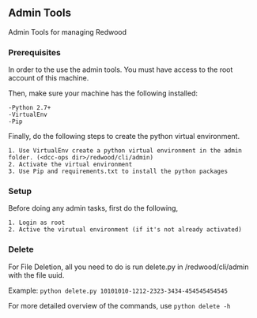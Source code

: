 ## Admin Tools
Admin Tools for managing Redwood

### Prerequisites
In order to the use the admin tools. You must have access to the root account of this machine. 

Then, make sure your machine has the following installed:
    
    -Python 2.7+
    -VirtualEnv
    -Pip

Finally, do the following steps to create the python virtual environment.
    
    1. Use VirtualEnv create a python virtual environment in the admin folder. (<dcc-ops dir>/redwood/cli/admin)
    2. Activate the virtual environment
    3. Use Pip and requirements.txt to install the python packages
    
### Setup
Before doing any admin tasks, first do the following,
    
    1. Login as root
    2. Active the virutual environment (if it's not already activated)

### Delete
For File Deletion, all you need to do is run delete.py in <dcc-ops dir>/redwood/cli/admin with the file uuid.

Example: `python delete.py 10101010-1212-2323-3434-454545454545`

For more detailed overview of the commands, use `python delete -h`
